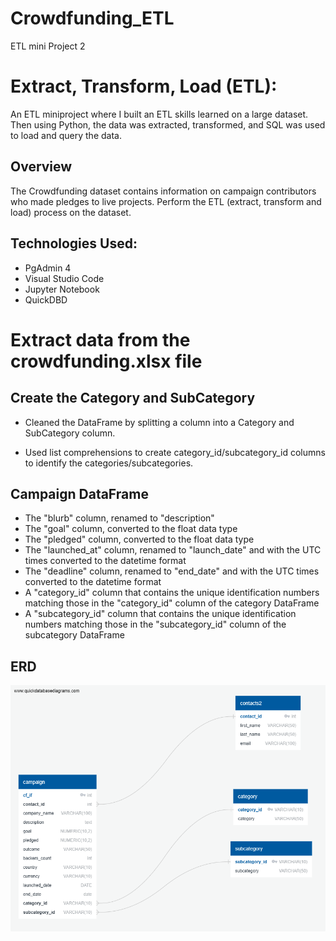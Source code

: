 # Crowdfunding_ETL
ETL mini Project 2

# Extract, Transform, Load (ETL):
An ETL miniproject where I built an ETL skills learned on a large dataset. Then using Python, the data was extracted, transformed, and SQL was used to load and query the data. 

## Overview
The Crowdfunding dataset contains information on campaign contributors who made pledges to live projects. Perform the ETL (extract, transform and load) process on the dataset.

## Technologies Used:

* PgAdmin 4
* Visual Studio Code
* Jupyter Notebook
* QuickDBD


# Extract data from the crowdfunding.xlsx file

## Create the Category and SubCategory

- Cleaned the DataFrame by splitting a column into a Category and SubCategory column.

- Used list comprehensions to create category_id/subcategory_id columns to identify the categories/subcategories. 


## Campaign DataFrame

- The "blurb" column, renamed to "description"
- The "goal" column, converted to the float data type
- The "pledged" column, converted to the float data type
- The "launched_at" column, renamed to "launch_date" and with the UTC times converted to the datetime format
- The "deadline" column, renamed to "end_date" and with the UTC times converted to the datetime format
- A "category_id" column that contains the unique identification numbers matching those in the "category_id" column of the category DataFrame
- A "subcategory_id" column that contains the unique identification numbers matching those in the "subcategory_id" column of the subcategory DataFrame


## ERD
![png](crowdfunding_erd.png)



